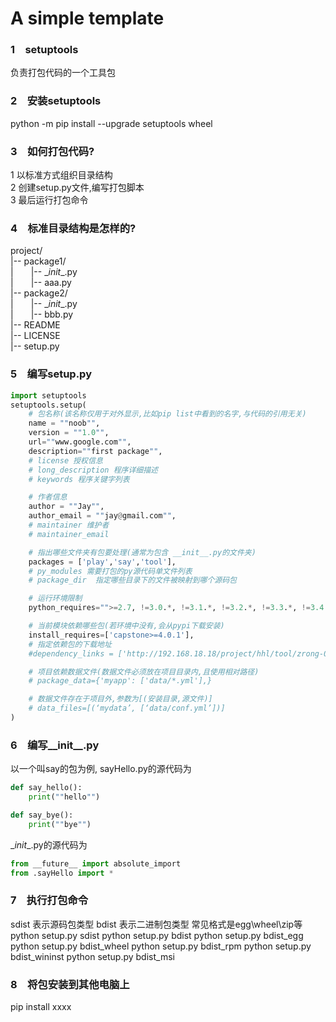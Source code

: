 # A simple template

### 1&#8195;setuptools
负责打包代码的一个工具包

### 2&#8195;安装setuptools
python -m pip install --upgrade setuptools wheel

### 3&#8195;如何打包代码?
1 以标准方式组织目录结构  
2 创建setup.py文件,编写打包脚本  
3 最后运行打包命令  

### 4&#8195;标准目录结构是怎样的?
project/  
|-- package1/  
|&#8195;&#8195;|-- \__init__.py  
|&#8195;&#8195;|-- aaa.py  
|-- package2/  
|&#8195;&#8195;|-- \__init__.py  
|&#8195;&#8195;|-- bbb.py  
|-- README  
|-- LICENSE  
|-- setup.py  

### 5&#8195;编写setup.py
```python
import setuptools
setuptools.setup(
    # 包名称(该名称仅用于对外显示,比如pip list中看到的名字,与代码的引用无关)
    name = ""noob"",
    version = ""1.0"",
    url=""www.google.com"",
    description=""first package"",
    # license 授权信息
    # long_description 程序详细描述
    # keywords 程序关键字列表

    # 作者信息
    author = ""Jay"",
    author_email = ""jay@gmail.com"",
    # maintainer 维护者
    # maintainer_email

    # 指出哪些文件夹有包要处理(通常为包含 __init__.py的文件夹)
    packages = ['play','say','tool'],
    # py_modules 需要打包的py源代码单文件列表
    # package_dir  指定哪些目录下的文件被映射到哪个源码包

    # 运行环境限制
    python_requires="">=2.7, !=3.0.*, !=3.1.*, !=3.2.*, !=3.3.*, !=3.4.*"",

    # 当前模块依赖哪些包(若环境中没有,会从pypi下载安装)
    install_requires=['capstone>=4.0.1'],
    # 指定依赖包的下载地址
    #dependency_links = ['http://192.168.18.18/project/hhl/tool/zrong-0.2.1.tar.gz']

    # 项目依赖数据文件(数据文件必须放在项目目录内,且使用相对路径)
    # package_data={'myapp': ['data/*.yml'],}

    # 数据文件存在于项目外,参数为[(安装目录,源文件)]
    # data_files=[(‘mydata’, [‘data/conf.yml’])]
)
```

### 6&#8195;编写__init__.py
以一个叫say的包为例,
sayHello.py的源代码为
```python
def say_hello():
    print(""hello"")

def say_bye():
    print(""bye"")
```

\__init__.py的源代码为
```python
from __future__ import absolute_import
from .sayHello import *
```

### 7&#8195;执行打包命令
sdist 表示源码包类型
bdist 表示二进制包类型
常见格式是egg\wheel\zip等
python setup.py sdist
python setup.py bdist
python setup.py bdist_egg
python setup.py bdist_wheel
python setup.py bdist_rpm
python setup.py bdist_wininst
python setup.py bdist_msi

### 8&#8195;将包安装到其他电脑上
pip install xxxx
